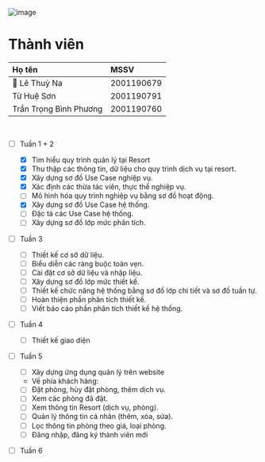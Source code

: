 ![image](https://i.pinimg.com/originals/5d/6f/99/5d6f99c2a9a4e3e6ca1236cf7de39eb2.jpg "bg")

# Thành viên
|Họ tên| MSSV|
|:--|:--|
|👑 Lê Thuỳ Na|2001190679|
|Từ Huệ Sơn|2001190791|
|Trần Trọng Bình Phương|2001190760|

<br/>

- [ ] Tuần 1 + 2
    - [x] Tìm hiểu quy trình quản lý tại Resort
    - [x] Thu thập các thông tin, dữ liệu cho quy trình dịch vụ tại resort.
    - [x] Xây dựng sơ đồ Use Case nghiệp vụ.
    - [x] Xác định các thừa tác viên, thực thể nghiệp vụ.
    - [ ] Mô hình hóa quy trình nghiệp vụ bằng sơ đồ hoạt động.
    - [x] Xây dựng sơ đồ Use Case hệ thống.
    - [ ] Đặc tả các Use Case hệ thống.
    - [ ] Xây dựng sơ đồ lớp mức phân tích.
- [ ] Tuần 3
    - [ ] Thiết kế cơ sở dữ liệu.
	- [ ] Biểu diễn các ràng buộc toàn vẹn.
	- [ ] Cài đặt cơ sở dữ liệu và nhập liệu.
	- [ ] Xây dựng sơ đồ lớp mức thiết kế.
	- [ ] Thiết kế chức năng hệ thống bằng sơ đồ lớp chi tiết và sơ đồ tuần tự.
	- [ ] Hoàn thiện phần phân tích thiết kế.
	- [ ] Viết báo cáo phần phân tích thiết kế hệ thống.
- [ ] Tuần 4
    - [ ] Thiết kế giao diện
- [ ] Tuần 5
    - [ ] Xây dựng ứng dụng quản lý trên website
    - Về phía khách hàng:
    - [ ] Đặt phòng, hủy đặt phòng, thêm dịch vụ.
    - [ ] Xem các phòng đã đặt.
    - [ ] Xem thông tin Resort (dịch vụ, phòng).
    - [ ] Quản lý thông tin cá nhân (thêm, xóa, sửa).
    - [ ] Lọc thông tin phòng theo giá, loại phòng.
    - [ ] Đăng nhập, đăng ký thành viên mới
- [ ] Tuần 6
    
